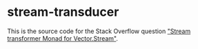 # stream-transducer

This is the source code for the Stack Overflow question ["Stream transformer Monad for Vector.Stream"](https://stackoverflow.com/questions/51131671/stream-transformer-monad-for-vector-stream).